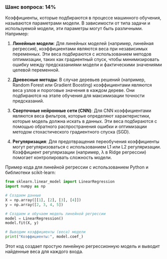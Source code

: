 ### Шанс вопроса: 14%

Коэффициенты, которые подбираются в процессе машинного обучения, называются параметрами модели. В зависимости от типа задачи и используемой модели, эти параметры могут быть различными. Например:

1. **Линейные модели**: Для линейных моделей (например, линейная регрессия), коэффициентами являются веса при независимых переменных. Эти веса подбираются с использованием методов оптимизации, таких как градиентный спуск, чтобы минимизировать ошибку между предсказаниями модели и фактическими значениями целевой переменной.

2. **Древесные методы**: В случае деревьев решений (например, Random Forest или Gradient Boosting) коэффициентами являются веса узлов и пороговые значения в каждом дереве. Они подбираются на этапе обучения для максимизации точности предсказаний.

3. **Сверточные нейронные сети (CNN)**: Для CNN коэффициентами являются веса фильтров, которые определяют характеристики, которые модель должна искать в данных. Эти веса подбираются с помощью обратного распространения ошибки и оптимизации методом стохастического градиентного спуска (SGD).

4. **Регуляризация**: Для предотвращения переобучения коэффициенты могут регуляризоваться с использованием L1 или L2 регуляризации. Коэффициент регуляризации (например, λ в Ridge регрессии) помогает контролировать сложность модели.

Пример кода для линейной регрессии с использованием Python и библиотеки scikit-learn:
```python
from sklearn.linear_model import LinearRegression
import numpy as np

# Создаем данные
X = np.array([[1], [2], [3], [4]])
y = np.array([2, 3, 4, 5])

# Создаем и обучаем модель линейной регрессии
model = LinearRegression()
model.fit(X, y)

# Выводим коэффициенты (веса) модели
print("Коэффициенты:", model.coef_)
```
Этот код создает простую линейную регрессионную модель и выводит найденные веса для каждого входа.